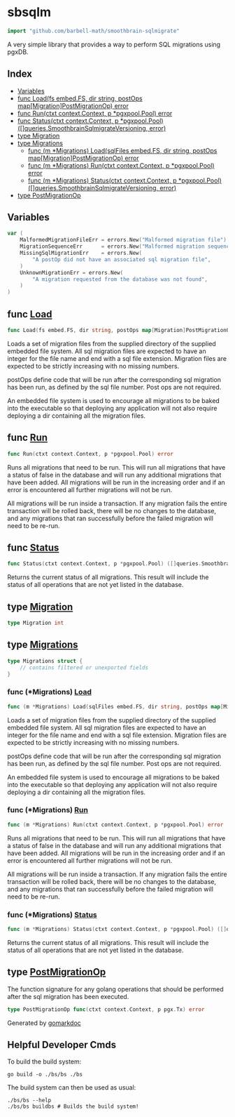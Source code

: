 <!-- gomarkdoc:embed:start -->

<!-- Code generated by gomarkdoc. DO NOT EDIT -->

# sbsqlm

```go
import "github.com/barbell-math/smoothbrain-sqlmigrate"
```

A very simple library that provides a way to perform SQL migrations using pgxDB.

## Index

- [Variables](<#variables>)
- [func Load\(fs embed.FS, dir string, postOps map\[Migration\]PostMigrationOp\) error](<#Load>)
- [func Run\(ctxt context.Context, p \*pgxpool.Pool\) error](<#Run>)
- [func Status\(ctxt context.Context, p \*pgxpool.Pool\) \(\[\]queries.SmoothbrainSqlmigrateVersioning, error\)](<#Status>)
- [type Migration](<#Migration>)
- [type Migrations](<#Migrations>)
  - [func \(m \*Migrations\) Load\(sqlFiles embed.FS, dir string, postOps map\[Migration\]PostMigrationOp\) error](<#Migrations.Load>)
  - [func \(m \*Migrations\) Run\(ctxt context.Context, p \*pgxpool.Pool\) error](<#Migrations.Run>)
  - [func \(m \*Migrations\) Status\(ctxt context.Context, p \*pgxpool.Pool\) \(\[\]queries.SmoothbrainSqlmigrateVersioning, error\)](<#Migrations.Status>)
- [type PostMigrationOp](<#PostMigrationOp>)


## Variables

<a name="MalformedMigrationFileErr"></a>

```go
var (
    MalformedMigrationFileErr = errors.New("Malformed migration file")
    MigrationSequenceErr      = errors.New("Malformed migration sequence")
    MissingSqlMigrationErr    = errors.New(
        "A postOp did not have an associated sql migration file",
    )
    UnknownMigrationErr = errors.New(
        "A migration requested from the database was not found",
    )
)
```

<a name="Load"></a>
## func [Load](<https://github.com/barbell-math/smoothbrain-sqlmigrate/blob/main/sqlMigrate.go#L65>)

```go
func Load(fs embed.FS, dir string, postOps map[Migration]PostMigrationOp) error
```

Loads a set of migration files from the supplied directory of the supplied embedded file system. All sql migration files are expected to have an integer for the file name and end with a sql file extension. Migration files are expected to be strictly increasing with no missing numbers.

postOps define code that will be run after the corresponding sql migration has been run, as defined by the sql file number. Post ops are not required.

An embedded file system is used to encourage all migrations to be baked into the executable so that deploying any application will not also require deploying a dir containing all the migration files.

<a name="Run"></a>
## func [Run](<https://github.com/barbell-math/smoothbrain-sqlmigrate/blob/main/sqlMigrate.go#L87>)

```go
func Run(ctxt context.Context, p *pgxpool.Pool) error
```

Runs all migrations that need to be run. This will run all migrations that have a status of false in the database and will run any additional migrations that have been added. All migrations will be run in the increasing order and if an error is encountered all further migrations will not be run.

All migrations will be run inside a transaction. If any migration fails the entire transaction will be rolled back, there will be no changes to the database, and any migrations that ran successfully before the failed migration will need to be re\-run.

<a name="Status"></a>
## func [Status](<https://github.com/barbell-math/smoothbrain-sqlmigrate/blob/main/sqlMigrate.go#L71-L74>)

```go
func Status(ctxt context.Context, p *pgxpool.Pool) ([]queries.SmoothbrainSqlmigrateVersioning, error)
```

Returns the current status of all migrations. This result will include the status of all operations that are not yet listed in the database.

<a name="Migration"></a>
## type [Migration](<https://github.com/barbell-math/smoothbrain-sqlmigrate/blob/main/sqlMigrate.go#L24>)



```go
type Migration int
```

<a name="Migrations"></a>
## type [Migrations](<https://github.com/barbell-math/smoothbrain-sqlmigrate/blob/main/sqlMigrate.go#L30-L36>)



```go
type Migrations struct {
    // contains filtered or unexported fields
}
```

<a name="Migrations.Load"></a>
### func \(\*Migrations\) [Load](<https://github.com/barbell-math/smoothbrain-sqlmigrate/blob/main/sqlMigrate.go#L102-L106>)

```go
func (m *Migrations) Load(sqlFiles embed.FS, dir string, postOps map[Migration]PostMigrationOp) error
```

Loads a set of migration files from the supplied directory of the supplied embedded file system. All sql migration files are expected to have an integer for the file name and end with a sql file extension. Migration files are expected to be strictly increasing with no missing numbers.

postOps define code that will be run after the corresponding sql migration has been run, as defined by the sql file number. Post ops are not required.

An embedded file system is used to encourage all migrations to be baked into the executable so that deploying any application will not also require deploying a dir containing all the migration files.

<a name="Migrations.Run"></a>
### func \(\*Migrations\) [Run](<https://github.com/barbell-math/smoothbrain-sqlmigrate/blob/main/sqlMigrate.go#L199>)

```go
func (m *Migrations) Run(ctxt context.Context, p *pgxpool.Pool) error
```

Runs all migrations that need to be run. This will run all migrations that have a status of false in the database and will run any additional migrations that have been added. All migrations will be run in the increasing order and if an error is encountered all further migrations will not be run.

All migrations will be run inside a transaction. If any migration fails the entire transaction will be rolled back, there will be no changes to the database, and any migrations that ran successfully before the failed migration will need to be re\-run.

<a name="Migrations.Status"></a>
### func \(\*Migrations\) [Status](<https://github.com/barbell-math/smoothbrain-sqlmigrate/blob/main/sqlMigrate.go#L157-L160>)

```go
func (m *Migrations) Status(ctxt context.Context, p *pgxpool.Pool) ([]queries.SmoothbrainSqlmigrateVersioning, error)
```

Returns the current status of all migrations. This result will include the status of all operations that are not yet listed in the database.

<a name="PostMigrationOp"></a>
## type [PostMigrationOp](<https://github.com/barbell-math/smoothbrain-sqlmigrate/blob/main/sqlMigrate.go#L28>)

The function signature for any golang operations that should be performed after the sql migration has been executed.

```go
type PostMigrationOp func(ctxt context.Context, p pgx.Tx) error
```

Generated by [gomarkdoc](<https://github.com/princjef/gomarkdoc>)


<!-- gomarkdoc:embed:end -->

## Helpful Developer Cmds

To build the build system:

```
go build -o ./bs/bs ./bs
```

The build system can then be used as usual:

```
./bs/bs --help
./bs/bs buildbs # Builds the build system!
```
